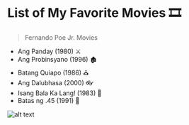 # List of My Favorite Movies 🎞️

> Fernando Poe Jr. Movies
- Ang Panday (1980) ⚔️
- Ang Probinsyano (1996) 🏚️
- Batang Quiapo (1986) ⛪
- Ang Dalubhasa (2000) 👓
- Isang Bala Ka Lang! (1983) 🔫
- Batas ng .45 (1991) 🔫

![alt text](https://www.themoviedb.org/t/p/w500/nHIr0Grq0mrPyd1Ym2RSZO5VX9X.jpg)
